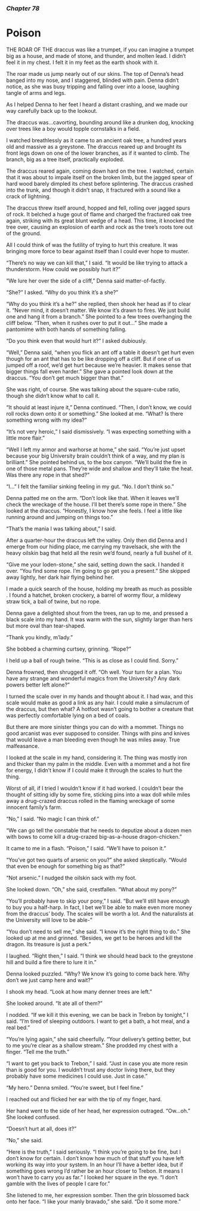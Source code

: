### *Chapter 78*

# Poison

THE ROAR OF THE draccus was like a trumpet, if you can imagine a trumpet big as a house, and made of stone, and thunder, and molten lead. I didn’t feel it in my chest. I felt it in my feet as the earth shook with it.

The roar made us jump nearly out of our skins. The top of Denna’s head banged into my nose, and I staggered, blinded with pain. Denna didn’t notice, as she was busy tripping and falling over into a loose, laughing tangle of arms and legs.

As I helped Denna to her feet I heard a distant crashing, and we made our way carefully back up to the lookout.

The draccus was…cavorting, bounding around like a drunken dog, knocking over trees like a boy would topple cornstalks in a field.

I watched breathlessly as it came to an ancient oak tree, a hundred years old and massive as a greystone. The draccus reared up and brought its front legs down on one of the lower branches, as if it wanted to climb. The branch, big as a tree itself, practically exploded.

The draccus reared again, coming down hard on the tree. I watched, certain that it was about to impale itself on the broken limb, but the jagged spear of hard wood barely dimpled its chest before splintering. The draccus crashed into the trunk, and though it didn’t snap, it fractured with a sound like a crack of lightning.

The draccus threw itself around, hopped and fell, rolling over jagged spurs of rock. It belched a huge gout of flame and charged the fractured oak tree again, striking with its great blunt wedge of a head. This time, it knocked the tree over, causing an explosion of earth and rock as the tree’s roots tore out of the ground.

All I could think of was the futility of trying to hurt this creature. It was bringing more force to bear against itself than I could ever hope to muster.

“There’s no way we can kill that,” I said. “It would be like trying to attack a thunderstorm. How could we possibly hurt it?”

“We lure her over the side of a cliff,” Denna said matter-of-factly.

“She?” I asked. “Why do you think it’s a she?”

“Why do you think it’s a he?” she replied, then shook her head as if to clear it. “Never mind, it doesn’t matter. We know it’s drawn to fires. We just build one and hang it from a branch.” She pointed to a few trees overhanging the cliff below. “Then, when it rushes over to put it out…” She made a pantomime with both hands of something falling.

“Do you think even that would hurt it?” I asked dubiously.

“Well,” Denna said, “when you flick an ant off a table it doesn’t get hurt even though for an ant that has to be like dropping off a cliff. But if one of us jumped off a roof, we’d get hurt because we’re heavier. It makes sense that bigger things fall even harder.” She gave a pointed look down at the draccus. “You don’t get much bigger than that.”

She was right, of course. She was talking about the square-cube ratio, though she didn’t know what to call it.

“It should at least injure it,” Denna continued. “Then, I don’t know, we could roll rocks down onto it or something.” She looked at me. “What? Is there something wrong with my idea?”

“It’s not very heroic,” I said dismissively. “I was expecting something with a little more flair.”

“Well I left my armor and warhorse at home,” she said. “You’re just upset because your big University brain couldn’t think of a way, and my plan is brilliant.” She pointed behind us, to the box canyon. “We’ll build the fire in one of those metal pans. They’re wide and shallow and they’ll take the heat. Was there any rope in that shed?”

“I…” I felt the familiar sinking feeling in my gut. “No. I don’t think so.”

Denna patted me on the arm. “Don’t look like that. When it leaves we’ll check the wreckage of the house. I’ll bet there’s some rope in there.” She looked at the draccus. “Honestly, I know how she feels. I feel a little like running around and jumping on things too.”

“That’s the mania I was talking about,” I said.

After a quarter-hour the draccus left the valley. Only then did Denna and I emerge from our hiding place, me carrying my travelsack, she with the heavy oilskin bag that held all the resin we’d found, nearly a full bushel of it.

“Give me your loden-stone,” she said, setting down the sack. I handed it over. “You find some rope. I’m going to go get you a present.” She skipped away lightly, her dark hair flying behind her.

I made a quick search of the house, holding my breath as much as possible . I found a hatchet, broken crockery, a barrel of wormy flour, a mildewy straw tick, a ball of twine, but no rope.

Denna gave a delighted shout from the trees, ran up to me, and pressed a black scale into my hand. It was warm with the sun, slightly larger than hers but more oval than tear-shaped.

“Thank you kindly, m’lady.”

She bobbed a charming curtsey, grinning. “Rope?”

I held up a ball of rough twine. “This is as close as I could find. Sorry.”

Denna frowned, then shrugged it off. “Oh well. Your turn for a plan. You have any strange and wonderful magics from the University? Any dark powers better left alone?”

I turned the scale over in my hands and thought about it. I had wax, and this scale would make as good a link as any hair. I could make a simulacrum of the draccus, but then what? A hotfoot wasn’t going to bother a creature that was perfectly comfortable lying on a bed of coals.

But there are more sinister things you can do with a mommet. Things no good arcanist was ever supposed to consider. Things with pins and knives that would leave a man bleeding even though he was miles away. True malfeasance.

I looked at the scale in my hand, considering it. The thing was mostly iron and thicker than my palm in the middle. Even with a mommet and a hot fire for energy, I didn’t know if I could make it through the scales to hurt the thing.

Worst of all, if I tried I wouldn’t know if it had worked. I couldn’t bear the thought of sitting idly by some fire, sticking pins into a wax doll while miles away a drug-crazed draccus rolled in the flaming wreckage of some innocent family’s farm.

“No,” I said. “No magic I can think of.”

“We can go tell the constable that he needs to deputize about a dozen men with bows to come kill a drug-crazed big-as-a-house dragon-chicken.”

It came to me in a flash. “Poison,” I said. “We’ll have to poison it.”

“You’ve got two quarts of arsenic on you?” she asked skeptically. “Would that even be enough for something big as that?”

“Not arsenic.” I nudged the oilskin sack with my foot.

She looked down. “Oh,” she said, crestfallen. “What about my pony?”

“You’ll probably have to skip your pony,” I said. “But we’ll still have enough to buy you a half-harp. In fact, I bet we’ll be able to make even more money from the draccus’ body. The scales will be worth a lot. And the naturalists at the University will love to be able-”

“You don’t need to sell me,” she said. “I know it’s the right thing to do.” She looked up at me and grinned. “Besides, we get to be heroes and kill the dragon. Its treasure is just a perk.”

I laughed. “Right then,” I said. “I think we should head back to the greystone hill and build a fire there to lure it in.”

Denna looked puzzled. “Why? We know it’s going to come back here. Why don’t we just camp here and wait?”

I shook my head. “Look at how many denner trees are left.”

She looked around. “It ate all of them?”

I nodded. “If we kill it this evening, we can be back in Trebon by tonight,” I said. “I’m tired of sleeping outdoors. I want to get a bath, a hot meal, and a real bed.”

“You’re lying again,” she said cheerfully. “Your delivery’s getting better, but to me you’re clear as a shallow stream.” She prodded my chest with a finger. “Tell me the truth.”

“I want to get you back to Trebon,” I said. “Just in case you ate more resin than is good for you. I wouldn’t trust any doctor living there, but they probably have some medicines I could use. Just in case.”

“My hero.” Denna smiled. “You’re sweet, but I feel fine.”

I reached out and flicked her ear with the tip of my finger, hard.

Her hand went to the side of her head, her expression outraged. “Ow…oh.” She looked confused.

“Doesn’t hurt at all, does it?”

“No,” she said.

“Here is the truth,” I said seriously. “I think you’re going to be fine, but I don’t know for certain. I don’t know how much of that stuff you have left working its way into your system. In an hour I’ll have a better idea, but if something goes wrong I’d rather be an hour closer to Trebon. It means I won’t have to carry you as far.” I looked her square in the eye. “I don’t gamble with the lives of people I care for.”

She listened to me, her expression somber. Then the grin blossomed back onto her face. “I like your manly bravado,” she said. “Do it some more.”
